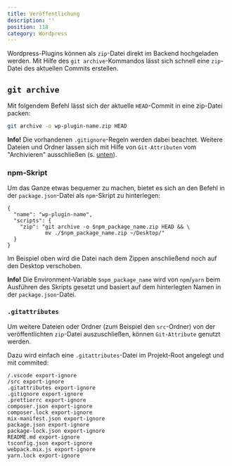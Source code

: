 ```yaml
---
title: Veröffentlichung
description: ''
position: 118
category: Wordpress
---
```


Wordpress-Plugins können als `zip`-Datei direkt im Backend hochgeladen werden. Mit Hilfe des `git archive`-Kommandos lässt sich schnell eine `zip`-Datei des aktuellen Commits erstellen.

## `git archive`

Mit folgendem Befehl lässt sich der aktuelle `HEAD`-Commit in eine zip-Datei packen:

```bash
git archive -o wp-plugin-name.zip HEAD
```

<alert type="info">**Info!** Die vorhandenen `.gitignore`-Regeln werden dabei beachtet. Weitere Dateien und Ordner lassen sich mit Hilfe von `Git-Attributen` vom "Archivieren" ausschließen (s. [unten](#gitattributes)).</alert>

### npm-Skript

Um das Ganze etwas bequemer zu machen, bietet es sich an den Befehl in der `package.json`-Datei als `npm`-Skript zu hinterlegen:

```json[package.json]
{
  "name": "wp-plugin-name",
  "scripts": {
    "zip": "git archive -o $npm_package_name.zip HEAD && \
            mv ./$npm_package_name.zip ~/Desktop/"
  }
}
```

Im Beispiel oben wird die Datei nach dem Zippen anschließend noch auf den Desktop verschoben.

<alert type="info">**Info!** Die Environment-Variable `$npm_package_name` wird von `npm`/`yarn` beim Ausführen des Skripts gesetzt und basiert auf dem hinterlegten Namen in der `package.json`-Datei.</alert>

### `.gitattributes`

Um weitere Dateien oder Ordner (zum Beispiel den `src`-Ordner) von der veröffentlichten `zip`-Datei auszuschließen, können `Git-Attribute` genutzt werden.

Dazu wird einfach eine `.gitattributes`-Datei im Projekt-Root angelegt und mit commited:

```txt[.gitattributes]
/.vscode export-ignore
/src export-ignore
.gitattributes export-ignore
.gitignore export-ignore
.prettierrc export-ignore
composer.json export-ignore
composer.lock export-ignore
mix-manifest.json export-ignore
package.json export-ignore
package-lock.json export-ignore
README.md export-ignore
tsconfig.json export-ignore
webpack.mix.js export-ignore
yarn.lock export-ignore
```
